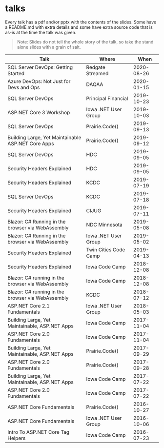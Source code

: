 # talks

Every talk has a pdf and/or pptx with the contents of the slides. Some have a README.md with extra details and some have extra source code that is as-is at the time the talk was given.

> Note: Slides do not tell the whole story of the talk, so take the stand alone slides with a grain of salt.

| Talk                                               | Where                 | When       |
| -------------------------------------------------- | --------------------- | ---------- |
| SQL Server DevOps: Getting Started                 | Redgate Streamed      | 2020-08-26 |
| Azure DevOps: Not Just for Devs and Ops            | DAQAA                 | 2020-01-15 |
| SQL Server DevOps                                  | Principal Financial   | 2019-10-23 |
| ASP.NET Core 3 Workshop                            | Iowa .NET User Group  | 2019-10-03 |
| SQL Server DevOps                                  | Prairie.Code()        | 2019-09-13 |
| Building Large, Yet Maintainable ASP.NET Core Apps | Prairie.Code()        | 2019-09-12 |
| SQL Server DevOps                                  | HDC                   | 2019-09-05 |
| Security Headers Explained                         | HDC                   | 2019-09-05 |
| Security Headers Explained                         | KCDC                  | 2019-07-19 |
| SQL Server DevOps                                  | KCDC                  | 2019-07-18 |
| Security Headers Explained                         | CIJUG                 | 2019-07-11 |
| Blazor: C# Running in the browser via WebAssembly  | NDC Minnesota         | 2019-05-08 |
| Blazor: C# Running in the browser via WebAssembly  | Iowa .NET User Group  | 2019-05-02 |
| Security Headers Explained                         | Twin Cities Code Camp | 2019-04-13 |
| Security Headers Explained                         | Iowa Code Camp        | 2018-12-08 |
| Blazor: C# running in the browser via WebAssembly  | Iowa Code Camp        | 2018-12-08 |
| Blazor: C# running in the browser via WebAssembly  | KCDC                  | 2018-07-12 |
| ASP.NET Core 2.1 Fundamentals                      | Iowa .NET User Group  | 2018-05-03 |
| Building Large, Yet Maintainable, ASP.NET Apps     | Iowa Code Camp        | 2017-11-04 |
| ASP.NET Core 2.0 Fundamentals                      | Iowa Code Camp        | 2017-11-04 |
| Building Large, Yet Maintainable, ASP.NET Apps     | Prairie.Code()        | 2017-09-29 |
| ASP.NET Core 2.0 Fundamentals                      | Prairie.Code()        | 2017-09-28 |
| Building Large, Yet Maintainable, ASP.NET Apps     | Iowa Code Camp        | 2017-07-22 |
| ASP.NET Core 2.0 Fundamentals                      | Iowa Code Camp        | 2017-07-22 |
| ASP.NET Core Fundamentals                          | Prairie.Code()        | 2016-10-27 |
| ASP.NET Core Fundamentals                          | Iowa .NET User Group  | 2016-10-06 |
| Intro To ASP.NET Core Tag Helpers                  | Iowa Code Camp        | 2016-07-23 |
